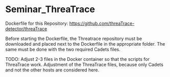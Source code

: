 # Seminar_ThreaTrace
Dockerfile for this Repository: https://github.com/threaTrace-detector/threaTrace

Before starting the Dockerfile, the Threatrace repository must be downloaded and placed next to the Dockerfile in the appropriate folder. The same must be done with the two required Cadets files.

TODO: Adjust 2-3 files in the Docker container so that the scripts for ThreaTrace work. Adjustment of the ThreaTrace files, because only Cadets and not the other hosts are considered here.

